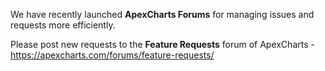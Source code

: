 We have recently launched **ApexCharts Forums** for managing issues and requests more efficiently.

Please post new requests to the **Feature Requests** forum of ApexCharts - https://apexcharts.com/forums/feature-requests/
